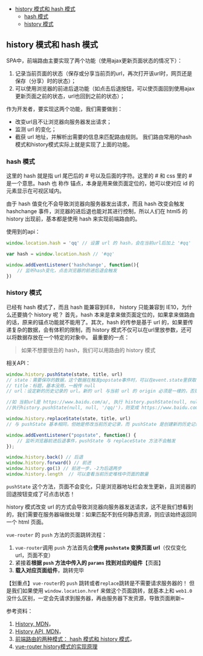 - [history 模式和 hash 模式](#history-模式和-hash-模式)
  - [hash 模式](#hash-模式)
  - [history 模式](#history-模式)

## history 模式和 hash 模式

SPA中，前端路由主要实现了两个功能（使用ajax更新页面状态的情况下）：

1. 记录当前页面的状态（保存或分享当前页的url，再次打开该url时，网页还是保存（分享）时的状态）；
2. 可以使用浏览器的前进后退功能（如点击后退按钮，可以使页面回到使用ajax更新页面之前的状态，url也回到之前的状态）；

作为开发者，要实现这两个功能，我们需要做到：

- 改变url且不让浏览器向服务器发出请求；
- 监测 url 的变化；
- 截获 url 地址，并解析出需要的信息来匹配路由规则。
我们路由常用的hash模式和history模式实际上就是实现了上面的功能。

### hash 模式
这里的 hash 就是指 url 尾巴后的 # 号以及后面的字符。这里的 # 和 css 里的 # 是一个意思。hash 也 称作 锚点，本身是用来做页面定位的，她可以使对应 id 的元素显示在可视区域内。

由于 hash 值变化不会导致浏览器向服务器发出请求，而且 hash 改变会触发 hashchange 事件，浏览器的进后退也能对其进行控制，所以人们在 html5 的 history 出现前，基本都是使用 hash 来实现前端路由的。

使用到的api：
```js
window.location.hash = 'qq' // 设置 url 的 hash，会在当前url后加上 '#qq'

var hash = window.location.hash // '#qq'  

window.addEventListener('hashchange', function(){ 
    // 监听hash变化，点击浏览器的前进后退会触发
})
```

### history 模式
已经有 hash 模式了，而且 hash 能兼容到IE8， history 只能兼容到 IE10，为什么还要搞个 history 呢？
首先，hash 本来是拿来做页面定位的，如果拿来做路由的话，原来的锚点功能就不能用了。其次，hash 的传参是基于 url 的，如果要传递复杂的数据，会有体积的限制，而 history 模式不仅可以在url里放参数，还可以将数据存放在一个特定的对象中。
最重要的一点：
>如果不想要很丑的 hash，我们可以用路由的 history 模式




相关API：
```js
window.history.pushState(state, title, url) 
// state：需要保存的数据，这个数据在触发popstate事件时，可以在event.state里获取
// title：标题，基本没用，一般传 null
// url：设定新的历史记录的 url。新的 url 与当前 url 的 origin 必须是一樣的，否则会抛出错误。url可以是绝对路径，也可以是相对路径。

//如 当前url是 https://www.baidu.com/a/, 执行 history.pushState(null, null, './qq/')，则变成 https://www.baidu.com/a/qq/，
//执行history.pushState(null, null, '/qq/')，则变成 https://www.baidu.com/qq/

window.history.replaceState(state, title, url)
// 与 pushState 基本相同，但她是修改当前历史记录，而 pushState 是创建新的历史记录

window.addEventListener("popstate", function() {
	// 监听浏览器前进后退事件，pushState 与 replaceState 方法不会触发				
});

window.history.back() // 后退
window.history.forward() // 前进
window.history.go(1) // 前进一步，-2为后退两步
window.history.length  // 可以查看当前历史堆栈中页面的数量
```

`pushState` 这个方法，页面不会变化，只是浏览器地址栏会发生更新，且浏览器的回退按钮变成了可点击状态！

history 模式改变 url 的方式会导致浏览器向服务器发送请求，这不是我们想看到的，我们需要在服务器端做处理：如果匹配不到任何静态资源，则应该始终返回同一个 html 页面。

`vue-router` 的 `push` 方法的页面跳转流程：
1. `vue-router`调用 `push` 方法首先会**使用 `pushstate` 变换页面 url**（仅仅变化 url，页面不变）
2. 紧接着**根据 `push` 方法中传入的 `params` 找到对应的组件**【页面】
3. **载入对应页面组件**，跳转完毕

【划重点】`vue-router`的 `push` 跳转或者`replace`跳转是不需要请求服务器的！
但是我们如果使用 `window.location.href` 来做这个页面跳转，就基本上和 `web1.0` 没什么区别，一定会先请求到服务器，再由服务器下发资源，导致页面刷新~



参考资料：
1. [History, MDN](https://developer.mozilla.org/zh-CN/docs/Web/API/History)，
2. [History API, MDN](https://developer.mozilla.org/zh-CN/docs/Web/API/History_API)，
3. [前端路由的两种模式： hash 模式和 history 模式](https://www.cnblogs.com/JRliu/p/adff)，
4. [vue-router history模式的实现原理](https://www.jianshu.com/p/557f2ba86892)





